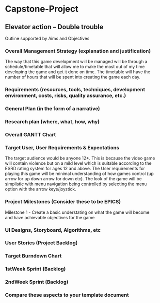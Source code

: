 # Capstone-Project

## Elevator action – Double trouble
Outline supported by Aims and Objectives

### Overall Management Strategy (explanation and justification)
The way that this game development will be managed will be through a schedule/timetable that will allow me to make the most out of my time developing the game and get it done on time. The timetable will have the number of hours that will be spent into creating the game each day.
### Requirements (resources, tools, techniques, development environment, costs, risks, quality assurance, etc.)
### General Plan (in the form of a narrative)
### Research plan (where, what, how, why)
### Overall GANTT Chart
### Target User, User Requirements & Expectations
The target audience would be anyone 12+. This is because the video game will contain violence but on a mild level which is suitable according to the ESRD rating system for ages 12 and above. The User requirements for playing this game will be minimal understanding of how games control (up arrow for up down arrow for down etc). The look of the game will be simplistic with menu navigation being controlled by selecting the menu option with the arrow keys/joystick.
### Project Milestones (Consider these to be EPICS)
Milestone 1	-
Create a basic understating on what the game will become and have achievable objectives for the game
### UI Designs, Storyboard, Algorithms, etc
### User Stories (Project Backlog)
### Target Burndown Chart
### 1stWeek Sprint (Backlog)
### 2ndWeek Sprint (Backlog)
### Compare these aspects to your template document
